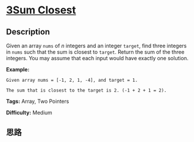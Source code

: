 # [3Sum Closest][title]

## Description

Given an array `nums` of _n_ integers and an integer `target`, find three
integers in `nums` such that the sum is closest to `target`. Return the sum of
the three integers. You may assume that each input would have exactly one
solution.

**Example:**
            Given array nums = [-1, 2, 1, -4], and target = 1.        The sum that is closest to the target is 2. (-1 + 2 + 1 = 2).    


**Tags:** Array, Two Pointers

**Difficulty:** Medium

## 思路

[title]: https://leetcode.com/problems/3sum-closest
